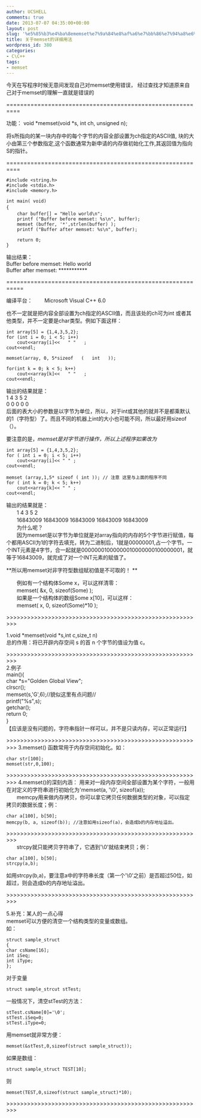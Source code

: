 ```yaml
---
author: UCSHELL
comments: true
date: 2013-07-07 04:35:00+00:00
layout: post
slug: '%e5%85%b3%e4%ba%8ememset%e7%9a%84%e8%af%a6%e7%bb%86%e7%94%a8%e6%b3%95-3'
title: 关于memset的详细用法
wordpress_id: 380
categories:
- C\C++
tags:
- memset
---
```


今天在写程序时候无意间发现自己对memset使用错误， 经过查找才知道原来自 己对于memset的理解一直就是错误的

==========================================================

功能： 
	void *memset(void *s, int ch, unsigned n); 

将s所指向的某一块内存中的每个字节的内容全部设置为ch指定的ASCII值, 块的大小由第三个参数指定,这个函数通常为新申请的内存做初始化工作,其返回值为指向S的指针。




==========================================================

    #include <string.h>
    #include <stdio.h>
    #include <memory.h>

    int main( void)
    { 　　
        char buffer[] = "Hello world\n"; 　
        printf ("Buffer before memset: %s\n", buffer);
        memset (buffer, '*',strlen(buffer) ); 
        printf ("Buffer after memset: %s\n", buffer);
        
        return 0;
    }

输出结果：  
Buffer before memset: Hello world  
Buffer after memset: \*\*\*\*\*\*\*\*\*\*\*

===========================================================

编译平台： 　　Microsoft Visual C++ 6.0

也不一定就是把内容全部设置为ch指定的ASCII值，而且该处的ch可为int 或者其他类型，并不一定要是char类型。例如下面这样：


	int array[5] = {1,4,3,5,2}; 
    for (int i = 0; i < 5; i++) 
        cout<<array[i]<<   " "   ; 
    cout<<endl; 
    
    memset(array, 0, 5*sizeof   (   int   )); 
    
    for(int k = 0; k < 5; k++) 
   		cout<<array[k]<<   " "   ; 
    cout<<endl; 

输出的结果就是：   
1 4 3 5 2   
0 0 0 0 0   
后面的表大小的参数是以字节为单位，所以，对于int或其他的就并不是都乘默认的1（字符型）了。而且不同的机器上int的大小也可能不同，所以最好用sizeof（）。


要注意的是，*memset是对字节进行操作，所以上述程序如果改为*

    int array[5] = {1,4,3,5,2};
    for ( int i = 0; i < 5; i++)
        cout<<array[i]<< " " ;
    cout<<endl;
    
    memset (array,1,5* sizeof ( int )); // 注意 这里与上面的程序不同
    for ( int k = 0; k < 5; k++)
   		cout<<array[k]<< " " ;
    cout<<endl;


输出的结果就是：   
　　1 4 3 5 2   
　　16843009 16843009 16843009 16843009 16843009   
　　为什么呢？   
　　因为memset是以字节为单位就是对array指向的内存的5个字节进行赋值，每个都用ASCII为1的字符去填充，转为二进制后，1就是00000001,占一个字节。一个INT元素是4字节，合一起就是00000001000000010000000100000001，就等于16843009，就完成了对一个INT元素的赋值了。




**所以用memset对非字符型数组赋初值是不可取的！ **

　　例如有一个结构体Some x，可以这样清零：   
　　memset( &x, 0, sizeof(Some) );   
　　如果是一个结构体的数组Some x[10]，可以这样：   
　　memset( x, 0, sizeof(Some)*10 );

\>>>>>>>>>>>>>>>>>>>>>>>>>>>>>>>>>>>>>>>>>>>>>>>>>>>>>>>>>

1.void *memset(void *s,int c,size_t n)   
总的作用：将已开辟内存空间 s 的首 n 个字节的值设为值 c。

\>>>>>>>>>>>>>>>>>>>>>>>>>>>>>>>>>>>>>>>>>>>>>>>>>>>>>>>>>  
2.例子   
    main(){   
    char *s="Golden Global View";   
    clrscr();   
    memset(s,'G',6);//貌似这里有点问题//   
    printf("%s",s);   
    getchar();   
    return 0;   
    }　   
【应该是没有问题的，字符串指针一样可以，并不是只读内存，可以正常运行】

\>>>>>>>>>>>>>>>>>>>>>>>>>>>>>>>>>>>>>>>>>>>>>>>>>>>>>>>>>
3.memset() 函数常用于内存空间初始化。如：   

    char str[100];   
    memset(str,0,100);
\>>>>>>>>>>>>>>>>>>>>>>>>>>>>>>>>>>>>>>>>>>>>>>>>>>>>>>>>>
4.memset()的深刻内涵：
用来对一段内存空间全部设置为某个字符，一般用在对定义的字符串进行初始化为'memset(a, '\0', sizeof(a));  
　　memcpy用来做内存拷贝，你可以拿它拷贝任何数据类型的对象，可以指定拷贝的数据长度；例：   
	
    char a[100], b[50];   
	memcpy(b, a, sizeof(b)); //注意如用sizeof(a)，会造成b的内存地址溢出。

\>>>>>>>>>>>>>>>>>>>>>>>>>>>>>>>>>>>>>>>>>>>>>>>>>>>>>>>>>   
　　strcpy就只能拷贝字符串了，它遇到'\0'就结束拷贝；例：   
  
    char a[100], b[50];   
    strcpy(a,b);   

如用strcpy(b,a)，要注意a中的字符串长度（第一个'\0'之前）是否超过50位，如超过，则会造成b的内存地址溢出。

\>>>>>>>>>>>>>>>>>>>>>>>>>>>>>>>>>>>>>>>>>>>>>>>>>>>>>>>>>   

5.补充：某人的一点心得   
memset可以方便的清空一个结构类型的变量或数组。   
如：  

	struct sample_struct   
    {   
    char csName[16];   
    int iSeq;   
    int iType;   
    };   

对于变量   

	struct sample_strcut stTest;   
一般情况下，清空stTest的方法：   

    stTest.csName[0]='\0';   
    stTest.iSeq=0;   
    stTest.iType=0;   
    
用memset就非常方便：   

	memset(&stTest,0,sizeof(struct sample_struct));   
如果是数组：   

	struct sample_struct TEST[10];   
则   

	memset(TEST,0,sizeof(struct sample_struct)*10);

\>>>>>>>>>>>>>>>>>>>>>>>>>>>>>>>>>>>>>>>>>>>>>>>>>>>>>>>>>
	
    
